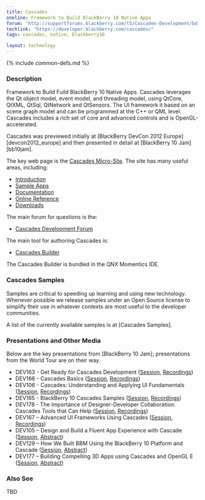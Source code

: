 ```yaml
---
title: Cascades
oneline: Framework to Build BlackBerry 10 Native Apps
forum: "http://supportforums.blackberry.com/t5/Cascades-Development/bd-p/Cascades"
techlink: "https://developer.blackberry.com/cascades/"
tags: cascades, native, blackberry10

layout: technology
---
```

{% include common-defs.md %}

### Description
Framework to Build Fuild BlackBerry 10 Native Apps.
Cascades leverages the Qt object model, event model, and threading model, using
QtCore, QtXML, QtSql, QtNetwork and QtSensors.
The UI framework it based on an scene graph model and can be programmed at the C++ or QML level.
Cascades includes a rich set of core and advanced controls and is OpenGL-accelerated.

Cascades was previewed initially at [BlackBerry DevCon 2012 Europe][devcon2012_europe]
and then presented in detail at [BlackBerry 10 Jam][bb10jam].

The key web page is the [Cascades Micro-Site](https://developer.blackberry.com/cascades/).
The site has many useful areas, including:
* [Introduction](https://developer.blackberry.com/cascades/documentation/getting_started/introtocascades.html)
* [Sample Apps](https://developer.blackberry.com/cascades/sampleapps)
* [Documentation](https://developer.blackberry.com/cascades/documentation)
* [Online Reference](https://developer.blackberry.com/cascades/reference/classes.html)
* [Downloads](https://developer.blackberry.com/cascades/download)

The main forum for questions is the:

* [Cascades Development Forum](http://supportforums.blackberry.com/t5/Cascades-Development/bd-p/Cascades)

The main tool for authoring Cascades is:

* [Cascades Builder](https://developer.blackberry.com/cascades/documentation/getting_started/cascades_builder/index.html)

The Cascades Builder is bundled in the QNX Momentics IDE.

### Cascades Samples

Samples are critical to speeding up learning and using new technology.
Whenever possible we release samples under an Open Source license to simplify their use in whatever contexts are most useful
to the developer communities.

A list of the currently available samples is at [Cascades Samples].

### Presentations and Other Media

Below are the key presentations from [BlackBerry 10 Jam]; presentations from the World Tour
are on their way.

* DEV163 - Get Ready for Cascades Development
([Session](https://bbworld.blackberryconferences.net/2012/scheduler/modifySession.do?SESSION_ID=2481),
[Recordings](http://blackberrydevcon.eventmystro.com/em/presentation-details/auid/715/nav/cat))
* DEV166 - Cascades Basics
([Session](https://bbworld.blackberryconferences.net/2012/scheduler/modifySession.do?SESSION_ID=2860),
[Recordings](http://blackberrydevcon.eventmystro.com/em/presentation-details/auid/720/nav/cat))
* DEV106 - Cascades: Understanding and Applying UI Fundamentals
([Session](https://bbworld.blackberryconferences.net/2012/scheduler/modifySession.do?SESSION_ID=2366),
[Recordings](http://blackberrydevcon.eventmystro.com/em/presentation-details/auid/685/nav/cat))
* DEV165 - BlackBerry 10 Cascades Samples
([Session](https://bbworld.blackberryconferences.net/2012/scheduler/modifySession.do?SESSION_ID=2840),
[Recordings](http://blackberrydevcon.eventmystro.com/em/presentation-details/auid/719/nav/cat))
* DEV178 - The Importance of Designer-Developer Collaboration: Cascades Tools that Can Help
([Session](https://bbworld.blackberryconferences.net/2012/scheduler/modifySession.do?SESSION_ID=2445),
[Recordings](http://blackberrydevcon.eventmystro.com/em/presentation-details/auid/712/nav/cat))
* DEV167 – Advanced UI Frameworks Using Cascades
([Session](https://bbworld.blackberryconferences.net/2012/scheduler/modifySession.do?SESSION_ID=2861),
[Recordings](http://blackberrydevcon.eventmystro.com/em/presentation-details/auid/721/nav/cat))
* DEV105 – Design and Build a Fluent App Experience with Cascade
([Session](https://bbworld.blackberryconferences.net/2012/scheduler/modifySession.do?SESSION_ID=2365),
[Abstract](http://blackberrydevcon.eventmystro.com/em/presentation-details/auid/684/nav/cat))
* DEV129 – How We Built BBM Using the BlackBerry 10 Platform and Cascade
([Session](https://bbworld.blackberryconferences.net/2012/scheduler/modifySession.do?SESSION_ID=2390),
[Abstract](http://blackberrydevcon.eventmystro.com/em/presentation-details/auid/693/nav/cat))
* DEV177 – Building Compelling 3D Apps using Cascades and OpenGL E
([Session](https://bbworld.blackberryconferences.net/2012/scheduler/modifySession.do?SESSION_ID=3020),
[Abstract](http://blackberrydevcon.eventmystro.com/em/presentation-details/auid/731/nav/cat))


### Also See
TBD

